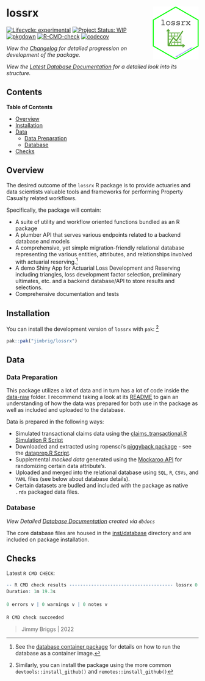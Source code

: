 
<!-- README.md is generated from README.Rmd. Please edit that file -->

# lossrx <img src='man/figures/logo.png' align="right" height="139" />

<!-- badges: start -->

[![Lifecycle:
experimental](https://img.shields.io/badge/lifecycle-experimental-orange.svg)](https://lifecycle.r-lib.org/articles/stages.html#experimental)
[![Project Status:
WIP](https://www.repostatus.org/badges/latest/wip.svg)](http://www.repostatus.org/#wip)
[![pkgdown](https://github.com/jimbrig/lossrx/actions/workflows/pkgdown.yml/badge.svg)](https://github.com/jimbrig/lossrx/actions/workflows/pkgdown.yml)
[![R-CMD-check](https://github.com/jimbrig/lossrx/workflows/R-CMD-check/badge.svg)](https://github.com/jimbrig/lossrx/actions)
[![codecov](https://codecov.io/gh/jimbrig/lossrx/branch/main/graph/badge.svg?token=14426d5e-bed0-4cea-b8ff-ff4561ccda4f)](https://codecov.io/gh/jimbrig/lossrx?branch=main)
<!-- badges: end -->

*View the [Changelog](inst/CHANGELOG.md) for detailed progression on
development of the package.*

*View the [Latest Database
Documentation](https://dbdocs.io/jimbrigf0cdc6204e/Actuarial-Database)
for a detailed look into its structure.*

## Contents

<!-- START doctoc generated TOC please keep comment here to allow auto update -->
<!-- DON'T EDIT THIS SECTION, INSTEAD RE-RUN doctoc TO UPDATE -->
**Table of Contents**

- [Overview](#overview)
- [Installation](#installation)
- [Data](#data)
  - [Data Preparation](#data-preparation)
  - [Database](#database)
- [Checks](#checks)

<!-- END doctoc generated TOC please keep comment here to allow auto update -->

## Overview

The desired outcome of the `lossrx` R package is to provide actuaries
and data scientists valuable tools and frameworks for performing
Property Casualty related workflows.

Specifically, the package will contain:

-   A suite of utility and workflow oriented functions bundled as an R
    package
-   A plumber API that serves various endpoints related to a backend
    database and models
-   A comprehensive, yet simple migration-friendly relational database
    representing the various entities, attributes, and relationships
    involved with actuarial reserving.[^1]
-   A demo Shiny App for Actuarial Loss Development and Reserving
    including triangles, loss development factor selection, preliminary
    ultimates, etc. and a backend database/API to store results and
    selections.
-   Comprehensive documentation and tests

## Installation

You can install the development version of `lossrx` with `pak`: [^2]

``` r
pak::pak("jimbrig/lossrx")
```

## Data

### Data Preparation

This package utilizes a lot of data and in turn has a lot of code inside
the [data-raw](data-raw) folder. I recommend taking a look at its
[README](data-raw/README.md) to gain an understanding of how the data
was prepared for both use in the package as well as included and
uploaded to the database.

Data is prepared in the following ways:

-   Simulated transactional claims data using the
    [claims_transactional.R Simulation R
    Script](https://github.com/jimbrig/lossrx/blob/main/data-raw/scripts/claims_transactional.R)
-   Downloaded and extracted using ropensci’s [piggyback
    package](https://github.com/ropensci/piggyback) - see the
    [dataprep.R
    Script](https://github.com/jimbrig/lossrx/blob/main/data-raw/scripts/dataprep.R).
-   Supplemental *mocked data* generated using the [Mockaroo
    API](https://www.mockaroo.com/) for randomizing certain data
    attribute’s.
-   Uploaded and merged into the relational database using `SQL`, `R`,
    `CSVs`, and `YAML` files (see below about database details).
-   Certain datasets are budled and included with the package as native
    `.rda` packaged data files.

### Database

*View Detailed [Database
Documentation](https://dbdocs.io/jimbrigf0cdc6204e/Actuarial-Database)
created via `dbdocs`*

The core database files are housed in the [inst/database](inst/database)
directory and are included on package installation.

## Checks

Latest `R CMD CHECK`:

``` r
-- R CMD check results -------------------------------------- lossrx 0.0.2 ----
Duration: 1m 19.3s

0 errors v | 0 warnings v | 0 notes v

R CMD check succeeded
```

> Jimmy Briggs \| 2022

[^1]: See the [database container
    package](https://github.com/jimbrig/lossrx/pkgs/container/actuarialdb)
    for details on how to run the database as a container image.

[^2]: Similarly, you can install the package using the more common
    `devtools::install_github()` and `remotes::install_github()`
